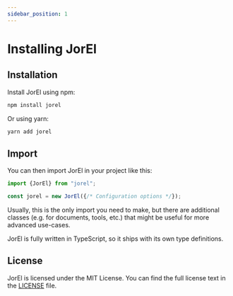 ```yaml
---
sidebar_position: 1
---
```


# Installing JorEl

## Installation

Install JorEl using npm:

```bash
npm install jorel
```

Or using yarn:

```bash
yarn add jorel
```


## Import

You can then import JorEl in your project like this:

```typescript
import {JorEl} from "jorel";

const jorel = new JorEl({/* Configuration options */});
```

Usually, this is the only import you need to make, but there are additional classes (e.g. for documents, tools, etc.) that might be useful for more advanced use-cases.

JorEl is fully written in TypeScript, so it ships with its own type definitions.

## License

JorEl is licensed under the MIT License. You can find the full license text in the [LICENSE](https://github.com/christianheine/jorel/blob/master/LICENSE) file.